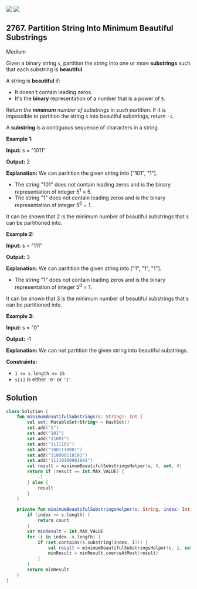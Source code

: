 [![](https://img.shields.io/github/stars/javadev/LeetCode-in-Kotlin?label=Stars&style=flat-square)](https://github.com/javadev/LeetCode-in-Kotlin)
[![](https://img.shields.io/github/forks/javadev/LeetCode-in-Kotlin?label=Fork%20me%20on%20GitHub%20&style=flat-square)](https://github.com/javadev/LeetCode-in-Kotlin/fork)

## 2767\. Partition String Into Minimum Beautiful Substrings

Medium

Given a binary string `s`, partition the string into one or more **substrings** such that each substring is **beautiful**.

A string is **beautiful** if:

*   It doesn't contain leading zeros.
*   It's the **binary** representation of a number that is a power of `5`.

Return _the **minimum** number of substrings in such partition._ If it is impossible to partition the string `s` into beautiful substrings, return `-1`.

A **substring** is a contiguous sequence of characters in a string.

**Example 1:**

**Input:** s = "1011"

**Output:** 2

**Explanation:** We can paritition the given string into ["101", "1"]. 
- The string "101" does not contain leading zeros and is the binary representation of integer 5<sup>1</sup> = 5. 
- The string "1" does not contain leading zeros and is the binary representation of integer 5<sup>0</sup> = 1. 

It can be shown that 2 is the minimum number of beautiful substrings that s can be partitioned into.

**Example 2:**

**Input:** s = "111"

**Output:** 3

**Explanation:** We can paritition the given string into ["1", "1", "1"]. 
- The string "1" does not contain leading zeros and is the binary representation of integer 5<sup>0</sup> = 1. 

It can be shown that 3 is the minimum number of beautiful substrings that s can be partitioned into.

**Example 3:**

**Input:** s = "0"

**Output:** -1

**Explanation:** We can not partition the given string into beautiful substrings.

**Constraints:**

*   `1 <= s.length <= 15`
*   `s[i]` is either `'0'` or `'1'`.

## Solution

```kotlin
class Solution {
    fun minimumBeautifulSubstrings(s: String): Int {
        val set: MutableSet<String> = HashSet()
        set.add("1")
        set.add("101")
        set.add("11001")
        set.add("1111101")
        set.add("1001110001")
        set.add("110000110101")
        set.add("11110100001001")
        val result = minimumBeautifulSubstringsHelper(s, 0, set, 0)
        return if (result == Int.MAX_VALUE) {
            -1
        } else {
            result
        }
    }

    private fun minimumBeautifulSubstringsHelper(s: String, index: Int, set: Set<String>, count: Int): Int {
        if (index >= s.length) {
            return count
        }
        var minResult = Int.MAX_VALUE
        for (i in index..s.length) {
            if (set.contains(s.substring(index, i))) {
                val result = minimumBeautifulSubstringsHelper(s, i, set, count + 1)
                minResult = minResult.coerceAtMost(result)
            }
        }
        return minResult
    }
}
```
